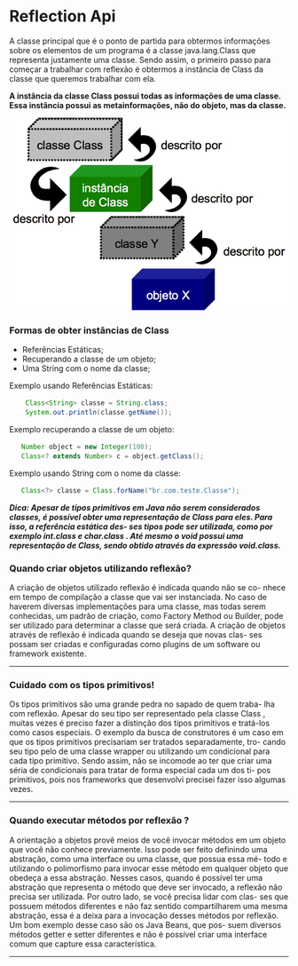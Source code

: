 # Reflection Api

A classe principal que é o ponto de partida para obtermos informações sobre os elementos de um programa 
é a classe java.lang.Class que representa justamente uma classe. Sendo assim, o primeiro passo para começar
a trabalhar com reflexão é obtermos a instância de Class da classe que queremos trabalhar com ela.
 
 
**A instância da classe Class possui todas as informações de uma classe. Essa instância possui as metainformações, 
não do objeto, mas da classe.**

![REFLECTION](DOCS/reflection.png)

### Formas de obter instâncias de Class

- Referências Estáticas;      
- Recuperando a classe de um objeto;
- Uma String com o nome da classe;

Exemplo usando Referências Estáticas:

```java    
    Class<String> classe = String.class;
    System.out.println(classe.getName());
```

Exemplo recuperando a classe de um objeto:

```java    
   Number object = new Integer(100);
   Class<? extends Number> c = object.getClass();
```

Exemplo usando String com o nome da classe:

```java    
   Class<?> classe = Class.forName("br.com.teste.Classe");
```
    
***Dica: Apesar de tipos primitivos em Java não serem considerados classes, é possível
obter uma representação de Class para eles. Para isso, a referência estática des-
ses tipos pode ser utilizada, como por exemplo int.class e char.class . Até
mesmo o void possui uma representação de Class, sendo obtido através da expressão void.class.***


### Quando criar objetos utilizando reflexão?

A criação de objetos utilizado reflexão é indicada quando não se co-
nhece em tempo de compilação a classe que vai ser instanciada. No caso
de haverem diversas implementações para uma classe, mas todas serem
conhecidas, um padrão de criação, como Factory Method ou Builder,
pode ser utilizado para determinar a classe que será criada. A criação de
objetos através de reflexão é indicada quando se deseja que novas clas-
ses possam ser criadas e configuradas como plugins de um software ou
framework existente.

-------------------------------------------------------------------------------------------

### Cuidado com os tipos primitivos!

Os tipos primitivos são uma grande pedra no sapado de quem traba-
lha com reflexão. Apesar do seu tipo ser representado pela classe Class ,
muitas vezes é preciso fazer a distinção dos tipos primitivos e tratá-los
como casos especiais. O exemplo da busca de construtores é um caso
em que os tipos primitivos precisariam ser tratados separadamente, tro-
cando seu tipo pelo de uma classe wrapper ou utilizando um condicional
para cada tipo primitivo. Sendo assim, não se incomode ao ter que criar
uma séria de condicionais para tratar de forma especial cada um dos ti-
pos primitivos, pois nos frameworks que desenvolvi precisei fazer isso
algumas vezes.

------------------------------------------------------------------------------------

### Quando executar métodos por reflexão ?

A orientação a objetos provê meios de você invocar métodos em um
objeto que você não conhece previamente. Isso pode ser feito definindo
uma abstração, como uma interface ou uma classe, que possua essa mé-
todo e utilizando o polimorfismo para invocar esse método em qualquer
objeto que obedeça a essa abstração. Nesses casos, quando é possível ter
uma abstração que representa o método que deve ser invocado, a reflexão
não precisa ser utilizada. Por outro lado, se você precisa lidar com clas-
ses que possuem métodos diferentes e não faz sentido compartilharem
uma mesma abstração, essa é a deixa para a invocação desses métodos
por reflexão. Um bom exemplo desse caso são os Java Beans, que pos-
suem diversos métodos getter e setter diferentes e não é possível criar
uma interface comum que capture essa característica.

------------------------------------------------------------------------------------
